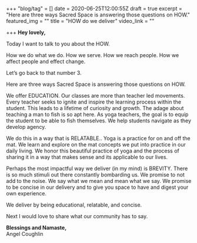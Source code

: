 +++
"blog/tag" = []
date = 2020-06-25T12:00:55Z
draft = true
excerpt = "Here are three ways Sacred Space is answering those questions on HOW."
featured_img = ""
title = "HOW do we deliver"
video_link = ""

+++
**Hey lovely,**

Today I want to talk to you about the HOW.

How we do what we do. How we serve. How we reach people. How we affect people and effect change.

Let’s go back to that number 3.

Here are three ways Sacred Space is answering those questions on HOW.

We offer EDUCATION. Our classes are more than teacher led movements. Every teacher seeks to ignite and inspire the learning process within the student. This leads to a lifetime of curiosity and growth. The adage about teaching a man to fish is so apt here. As yoga teachers, the goal is to equip the student to be able to fish themselves. We help students navigate as they develop agency.

We do this in a way that is RELATABLE.. Yoga is a practice for on and off the mat. We learn and explore on the mat concepts we put into practice in our daily living. We honor this beautiful practice of yoga and the process of sharing it in a way that makes sense and its applicable to our lives.

Perhaps the most impactful way we deliver (in my mind) is BREVITY. There is so much stimuli out there constantly bombarding us. We promise to not add to the noise. We say what we mean and mean what we say. We promise to be concise in our delivery  and to give you space to have and digest your own experience.

We deliver by being educational, relatable, and concise.

Next I would love to share what our community has to say.

**Blessings and Namaste,**  
Angel Coughlin